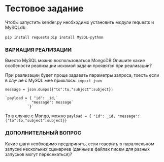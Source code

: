 # Тестовое задание
 Чтобы запустить sender.py необходимо установить модули requests и MySQLdb:
 
 `pip install requests` 
 `pip install MySQL-python`


### ВАРИАЦИЯ РЕАЛИЗАЦИИ
Вместо MySQL можно воспользоваться MongoDB 
Опишите какие особености реализации искомой задачи проявятся при реализации?

При реализации будет проще задавать параметры запроса, тоесть если в случае с MySQL мне пришлось:
`import json`

`message = json.dumps({"to":to,"subject":subject})`

    `payload = { "id": _id,`
             `  "message": message`
              `}`
То в случае с Mongo, можно `payload = { "id": _id, "message": {"to":to,"subject":subject}}`
### ДОПОЛНИТЕЛЬНЫЙ ВОПРОС
Какие шаги необходимо предпринять, если говорить о параллельном запуске нескольких сценариев (данные в файлах писем для разных запусков могут пересекаться)?
